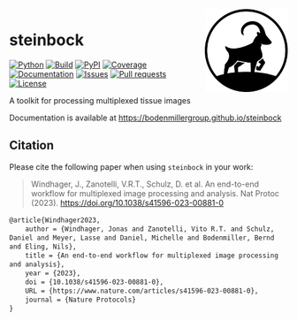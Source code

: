 <img src="https://raw.githubusercontent.com/BodenmillerGroup/steinbock/main/docs/img/steinbock-logo.png" align="right" alt="Logo" width="150" />

# steinbock

<a href="https://python.org"><img alt="Python" src="https://img.shields.io/pypi/pyversions/steinbock"></a>
<a href="https://github.com/BodenmillerGroup/steinbock/pkgs/container/steinbock" alt="Build"><img alt="Build" src="https://img.shields.io/github/actions/workflow/status/BodenmillerGroup/steinbock/build.yml?label=build"></a>
<a href="https://pypi.org/project/steinbock" alt="PyPI"><img alt="PyPI" src="https://img.shields.io/pypi/v/steinbock"></a>
<a href="https://codecov.io/gh/BodenmillerGroup/steinbock"><img alt="Coverage" src="https://img.shields.io/codecov/c/github/BodenmillerGroup/steinbock"></a>
<a href="https://bodenmillergroup.github.io/steinbock" alt="Documentation"><img alt="Documentation" src="https://img.shields.io/github/actions/workflow/status/BodenmillerGroup/steinbock/docs.yml?label=docs"></a>
<a href="https://github.com/BodenmillerGroup/steinbock/issues" alt="Issues"><img alt="Issues" src="https://img.shields.io/github/issues/BodenmillerGroup/steinbock"></a>
<a href="https://github.com/BodenmillerGroup/steinbock/pulls" alt="Pull requests"><img alt="Pull requests" src="https://img.shields.io/github/issues-pr/BodenmillerGroup/steinbock"></a>
<a href="https://github.com/BodenmillerGroup/steinbock/blob/main/LICENSE" alt="License"><img alt="License" src="https://img.shields.io/github/license/BodenmillerGroup/steinbock"></a>

A toolkit for processing multiplexed tissue images

Documentation is available at https://bodenmillergroup.github.io/steinbock

## Citation

Please cite the following paper when using `steinbock` in your work:

>  Windhager, J., Zanotelli, V.R.T., Schulz, D. et al. An end-to-end workflow for multiplexed image processing and analysis. Nat Protoc (2023). https://doi.org/10.1038/s41596-023-00881-0

    @article{Windhager2023,
        author = {Windhager, Jonas and Zanotelli, Vito R.T. and Schulz, Daniel and Meyer, Lasse and Daniel, Michelle and Bodenmiller, Bernd and Eling, Nils},
        title = {An end-to-end workflow for multiplexed image processing and analysis},
        year = {2023},
        doi = {10.1038/s41596-023-00881-0},
        URL = {https://www.nature.com/articles/s41596-023-00881-0},
        journal = {Nature Protocols}
    }
